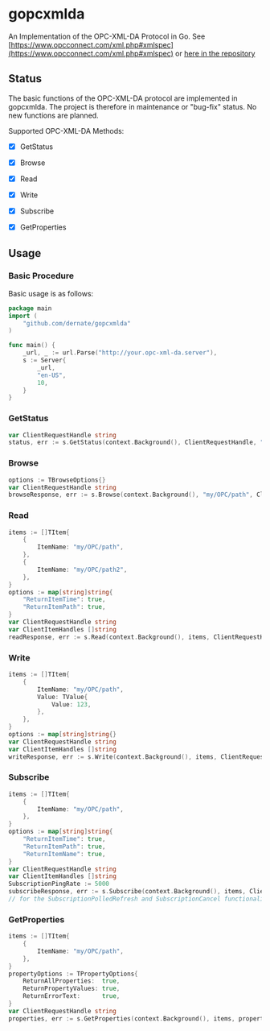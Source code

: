 # gopcxmlda
An Implementation of the OPC-XML-DA Protocol in Go. See [https://www.opcconnect.com/xml.php#xmlspec](https://www.opcconnect.com/xml.php#xmlspec) or [here in the repository](https://github.com/dernate/gopcxmlda/blob/master/docs/OPCDataAccessXMLSpecification.pdf)

## Status
The basic functions of the OPC-XML-DA protocol are implemented in gopcxmlda. The project is therefore in maintenance or "bug-fix" status. No new functions are planned.

Supported OPC-XML-DA Methods:
- [x] GetStatus
- [x] Browse
- [x] Read
- [x] Write
- [x] Subscribe
- [x] GetProperties


## Usage

### Basic Procedure
Basic usage is as follows:

```go
package main
import (
    "github.com/dernate/gopcxmlda"
)

func main() {
	_url, _ := url.Parse("http://your.opc-xml-da.server"),
	s := Server{
		_url,
		"en-US", 
		10,
	}
}
```

### GetStatus
```go
var ClientRequestHandle string
status, err := s.GetStatus(context.Background(), ClientRequestHandle, "ns1")
```

### Browse
```go
options := TBrowseOptions{}
var ClientRequestHandle string
browseResponse, err := s.Browse(context.Background(), "my/OPC/path", ClientRequestHandle, "ns1", options)
```

### Read
```go
items := []TItem{
    {
        ItemName: "my/OPC/path",
    },
    {
        ItemName: "my/OPC/path2",
    },
}
options := map[string]string{
    "ReturnItemTime": true,
	"ReturnItemPath": true,
}
var ClientRequestHandle string
var ClientItemHandles []string
readResponse, err := s.Read(context.Background(), items, ClientRequestHandle, ClientItemHandles, "ns1", options)
```

### Write
```go
items := []TItem{
    {
        ItemName: "my/OPC/path",
        Value: TValue{
            Value: 123,
        },
    },
}
options := map[string]string{}
var ClientRequestHandle string
var ClientItemHandles []string
writeResponse, err := s.Write(context.Background(), items, ClientRequestHandle, ClientItemHandles, "ns1", options)
```

### Subscribe
```go
items := []TItem{
    {
        ItemName: "my/OPC/path",
    },
}
options := map[string]string{
    "ReturnItemTime": true,
    "ReturnItemPath": true,
    "ReturnItemName": true,
}
var ClientRequestHandle string
var ClientItemHandles []string
SubscriptionPingRate := 5000
subscribeResponse, err := s.Subscribe(context.Background(), items, ClientRequestHandle, ClientItemHandles, "ns1", true, SubscriptionPingRate, false, options)
// for the SubscriptionPolledRefresh and SubscriptionCancel functionality see client_test.go
```

### GetProperties
```go
items := []TItem{
    {
        ItemName: "my/OPC/path",
    },
}
propertyOptions := TPropertyOptions{
    ReturnAllProperties:  true,
    ReturnPropertyValues: true,
    ReturnErrorText:      true,
}
var ClientRequestHandle string
properties, err := s.GetProperties(context.Background(), items, propertyOptions, &ClientRequestHandle, "ns1")
```